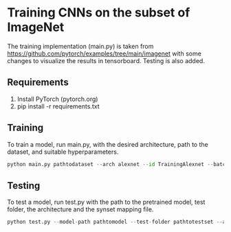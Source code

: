 # Training CNNs on the subset of ImageNet

The training implementation (main.py) is taken from https://github.com/pytorch/examples/tree/main/imagenet with some changes to visualize the results in tensorboard. Testing is also added. 

## Requirements
1. Install PyTorch (pytorch.org)
2. pip install -r requirements.txt

## Training 

To train a model, run main.py, with the desired architecture, path to the dataset, and suitable hyperparameters. 
```python
python main.py pathtodataset --arch alexnet --id TrainingAlexnet --batch-size 8 --lr 0.01 --epochs 100 --gpu 0
```
## Testing 

To test a model, run test.py with the path to the pretrained model, test folder, the architecture and the synset mapping file. 
```python
python test.py --model-path pathtomodel --test-folder pathtotestset --arch alexnet --id TestingAlexNet --synset-mapping pathtosynsetmapping--gpu 0
```
